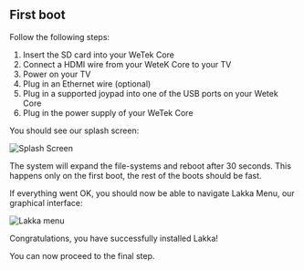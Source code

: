 ## First boot

Follow the following steps:

1.  Insert the SD card into your WeTek Core
2.  Connect a HDMI wire from your WeteK Core to your TV
3.  Power on your TV
4.  Plug in an Ethernet wire (optional)
5.  Plug in a supported joypad into one of the USB ports on your Wetek Core
6.  Plug in the power supply of your WeTek Core

You should see our splash screen:

![Splash Screen](/images/splash.png)

The system will expand the file-systems and reboot after 30 seconds. This happens only on the first boot, the rest of the boots should be fast.

If everything went OK, you should now be able to navigate Lakka Menu, our graphical interface:

![Lakka menu](/images/lakkamenu.png)

Congratulations, you have successfully installed Lakka!

You can now proceed to the final step.
